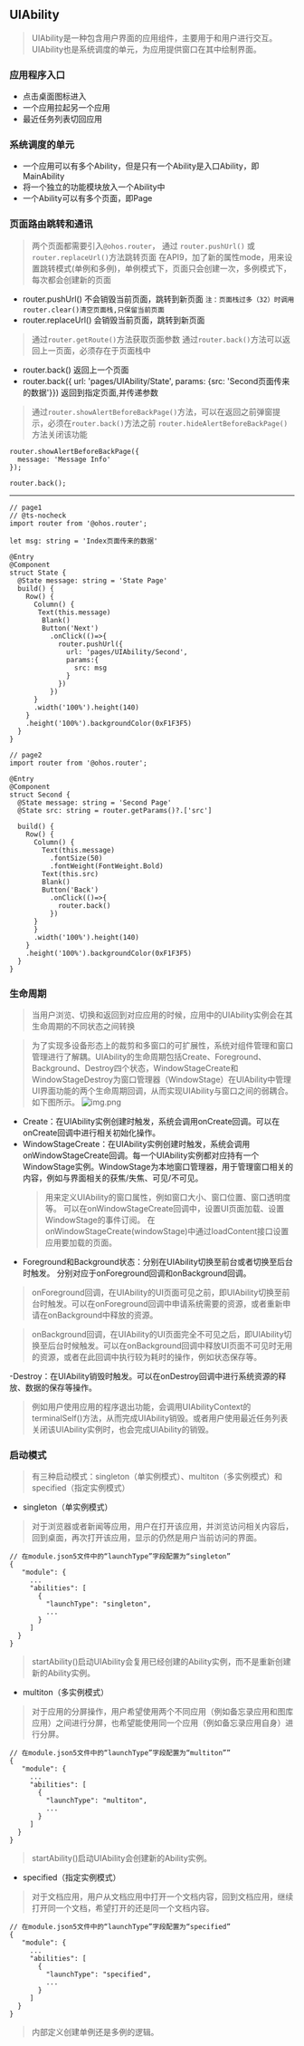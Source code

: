 ## UIAbility 
>UIAbility是一种包含用户界面的应用组件，主要用于和用户进行交互。UIAbility也是系统调度的单元，为应用提供窗口在其中绘制界面。
### 应用程序入口
- 点击桌面图标进入
- 一个应用拉起另一个应用
- 最近任务列表切回应用

### 系统调度的单元
- 一个应用可以有多个Ability，但是只有一个Ability是入口Ability，即MainAbility
- 将一个独立的功能模块放入一个Ability中
- 一个Ability可以有多个页面，即Page

### 页面路由跳转和通讯

>两个页面都需要引入`@ohos.router`，
> 通过 `router.pushUrl()` 或 `router.replaceUrl()`方法跳转页面
> 在API9，加了新的属性mode，用来设置跳转模式(单例和多例)，单例模式下，页面只会创建一次，多例模式下，每次都会创建新的页面
  - router.pushUrl() 不会销毁当前页面，跳转到新页面
    `注：页面栈过多（32）时调用router.clear()清空页面栈,只保留当前页面`
  - router.replaceUrl() 会销毁当前页面，跳转到新页面
> 通过`router.getRoute()`方法获取页面参数
> 通过`router.back()`方法可以返回上一页面，必须存在于页面栈中
  - router.back() 返回上一个页面
  - router.back({ url: 'pages/UIAbility/State', params: {src: 'Second页面传来的数据'}}) 返回到指定页面,并传递参数
> 通过`router.showAlertBeforeBackPage()`方法，可以在返回之前弹窗提示，必须在`router.back()`方法之前
> `router.hideAlertBeforeBackPage()`方法关闭该功能

```ArkTS
router.showAlertBeforeBackPage({
  message: 'Message Info'
});

router.back();
```

---

```ArkTS
// page1
// @ts-nocheck
import router from '@ohos.router';

let msg: string = 'Index页面传来的数据'

@Entry
@Component
struct State {
  @State message: string = 'State Page'
  build() {
    Row() {
      Column() {
       Text(this.message)
        Blank()
        Button('Next')
          .onClick(()=>{
            router.pushUrl({
              url: 'pages/UIAbility/Second',
              params:{
                src: msg
              }
            })
          })
      }
      .width('100%').height(140)
    }
    .height('100%').backgroundColor(0xF1F3F5)
  }
}
```

```ArkTS
// page2
import router from '@ohos.router';

@Entry
@Component
struct Second {
  @State message: string = 'Second Page'
  @State src: string = router.getParams()?.['src']

  build() {
    Row() {
      Column() {
        Text(this.message)
          .fontSize(50)
          .fontWeight(FontWeight.Bold)
        Text(this.src)
        Blank()
        Button('Back')
          .onClick(()=>{
            router.back()
          })
      }
      }
      .width('100%').height(140)
    }
    .height('100%').backgroundColor(0xF1F3F5)
  }
}
```

### 生命周期
>当用户浏览、切换和返回到对应应用的时候，应用中的UIAbility实例会在其生命周期的不同状态之间转换

>为了实现多设备形态上的裁剪和多窗口的可扩展性，系统对组件管理和窗口管理进行了解耦。UIAbility的生命周期包括Create、Foreground、Background、Destroy四个状态，WindowStageCreate和WindowStageDestroy为窗口管理器（WindowStage）在UIAbility中管理UI界面功能的两个生命周期回调，从而实现UIAbility与窗口之间的弱耦合。如下图所示。
![img.png](UIAbility生命周期.png)

- Create：在UIAbility实例创建时触发，系统会调用onCreate回调。可以在onCreate回调中进行相关初始化操作。
- WindowStageCreate：在UIAbility实例创建时触发，系统会调用onWindowStageCreate回调。每一个UIAbility实例都对应持有一个WindowStage实例。WindowStage为本地窗口管理器，用于管理窗口相关的内容，例如与界面相关的获焦/失焦、可见/不可见。
  >用来定义UIAbility的窗口属性，例如窗口大小、窗口位置、窗口透明度等。
  >可以在onWindowStageCreate回调中，设置UI页面加载、设置WindowStage的事件订阅。
  > 在onWindowStageCreate(windowStage)中通过loadContent接口设置应用要加载的页面。
- Foreground和Background状态：分别在UIAbility切换至前台或者切换至后台时触发。 分别对应于onForeground回调和onBackground回调。

 >onForeground回调，在UIAbility的UI页面可见之前，即UIAbility切换至前台时触发。可以在onForeground回调中申请系统需要的资源，或者重新申请在onBackground中释放的资源。

 >onBackground回调，在UIAbility的UI页面完全不可见之后，即UIAbility切换至后台时候触发。可以在onBackground回调中释放UI页面不可见时无用的资源，或者在此回调中执行较为耗时的操作，例如状态保存等。

-Destroy：在UIAbility销毁时触发。可以在onDestroy回调中进行系统资源的释放、数据的保存等操作。
 >例如用户使用应用的程序退出功能，会调用UIAbilityContext的terminalSelf()方法，从而完成UIAbility销毁。或者用户使用最近任务列表关闭该UIAbility实例时，也会完成UIAbility的销毁。

### 启动模式
>有三种启动模式：singleton（单实例模式）、multiton（多实例模式）和specified（指定实例模式）

- singleton（单实例模式）
> 对于浏览器或者新闻等应用，用户在打开该应用，并浏览访问相关内容后，回到桌面，再次打开该应用，显示的仍然是用户当前访问的界面。

```ArkTS
// 在module.json5文件中的“launchType”字段配置为“singleton”
{
   "module": {
     ...
     "abilities": [
       {
         "launchType": "singleton",
         ...
       }
     ]
  }
}
```
>startAbility()启动UIAbility会复用已经创建的Ability实例，而不是重新创建新的Ability实例。

- multiton（多实例模式）
>对于应用的分屏操作，用户希望使用两个不同应用（例如备忘录应用和图库应用）之间进行分屏，也希望能使用同一个应用（例如备忘录应用自身）进行分屏。

```ArkTS
// 在module.json5文件中的“launchType”字段配置为“multiton””
{
   "module": {
     ...
     "abilities": [
       {
         "launchType": "multiton",
         ...
       }
     ]
  }
}
```
>startAbility()启动UIAbility会创建新的Ability实例。

- specified（指定实例模式）
>对于文档应用，用户从文档应用中打开一个文档内容，回到文档应用，继续打开同一个文档，希望打开的还是同一个文档内容。

```ArkTS
// 在module.json5文件中的“launchType”字段配置为“specified”
{
   "module": {
     ...
     "abilities": [
       {
         "launchType": "specified",
         ...
       }
     ]
  }
}
```
> 内部定义创建单例还是多例的逻辑。